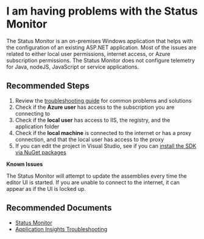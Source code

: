 <properties 
    pageTitle="I am having problems with the Status Monitor"
    description="General troubleshooting guide for the Status Monitor"
    service="microsoft.insights"
    resource="components"
    authors="debugthings"
    ms.author="jamdavi"
    articleId="insights_statusmonitor"
    displayOrder="91"
    selfHelpType="generic"
    cloudEnvironments="public, Fairfax, usnat, ussec"
    productPesIds="15693" 
    supportTopicIds="32629553"
 	ownershipId="AzureMonitoring_ApplicationInsights"
/>
 
# I am having problems with the Status Monitor

The Status Monitor is an on-premises Windows application that helps with the configuration of an existing ASP.NET application. Most of the issues are related to either local user permissions, internet access, or Azure subscription permissions. The Status Monitor does not configure telemetry for Java, nodeJS, JavaScript or service applications. 

## **Recommended Steps**

1. Review the [troubleshooting guide](https://docs.microsoft.com/azure/application-insights/app-insights-monitor-performance-live-website-now#troubleshooting-runtime-configuration-of-application-insights) for common problems and solutions
2. Check if the **Azure user** has access to the subscription you are connecting to
3. Check if the **local user** has access to IIS, the registry, and the application folder
4. Check if the **local machine** is connected to the internet or has a proxy connection, and that the local user has access to the proxy
5. If you can edit the project in Visual Studio, see if you can [install the SDK via NuGet packages](https://docs.microsoft.com/azure/application-insights/app-insights-asp-net?toc=/azure/azure-monitor/toc.json)

**Known Issues**

The Status Monitor will attempt to update the assemblies every time the editor UI is started. If you are unable to connect to the internet, it can appear as if the UI is locked up.


## **Recommended Documents**
* [Status Monitor](https://docs.microsoft.com/azure/application-insights/app-insights-monitor-performance-live-website-now)
* [Application Insights Troubleshooting](https://docs.microsoft.com/azure/application-insights/app-insights-asp-net-troubleshoot-no-data)
